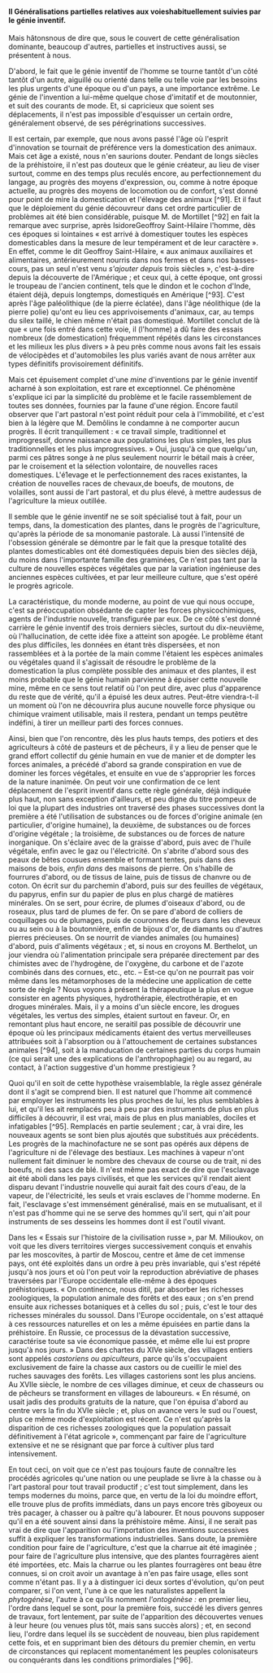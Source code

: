 #### II Généralisations partielles relatives aux voieshabituellement suivies par le génie inventif.

Mais hâtonsnous de dire que, sous le couvert de cette généralisation dominante, beaucoup d'autres, partielles et instructives aussi, se présentent à nous.

D'abord, le fait que le génie inventif de l'homme se tourne tantôt d'un côté tantôt d'un autre, aiguillé ou orienté dans telle ou telle voie par les besoins les plus urgents d'une époque ou d'un pays, a une importance extrême. Le génie de l'invention a lui-même quelque chose d'imitatif et de moutonnier, et suit des courants de mode. Et, si capricieux que soient ses déplacements, il n'est pas impossible d'esquisser un certain ordre, généralement observé, de ses pérégrinations successives.

Il est certain, par exemple, que nous avons passé l'âge où l'esprit d'innovation se tournait de préférence vers la domestication des animaux. Mais cet âge a existé, nous n'en saurions douter. Pendant de longs siècles de la préhistoire, il n'est pas douteux que le génie créateur, au lieu de viser surtout, comme en des temps plus reculés encore, au perfectionnement du langage, au progrès des moyens d'expression, ou, comme à notre époque actuelle, au progrès des moyens de locomotion ou de confort, s'est donné pour point de mire la domestication et l'élevage des animaux [^91]. Et il faut que le déploiement du génie découvreur dans cet ordre particulier de problèmes ait été bien considérable, puisque M. de Mortillet [^92] en fait la remarque avec surprise, après IsidoreGeoffroy Saint-Hilaire l'homme, dès ces époques si lointaines « est arrivé à domestiquer toutes les espèces domesticables dans la mesure de leur tempérament et de leur caractère ». En effet, comme le dit Geoffroy Saint-Hilaire, « aux animaux auxiliaires et alimentaires, antérieurement nourris dans nos fermes et dans nos basses-cours, pas un seul n'est venu _s'ajouter depuis_ trois siècles », c'est-à-dire depuis la découverte de l'Amérique ; et ceux qui, à cette époque, ont grossi le troupeau de l'ancien continent, tels que le dindon et le cochon d'Inde, étaient déjà, depuis longtemps, domestiqués en Amérique [^93]. C'est après l'âge paléolithique (de la pierre éclatée), dans l'âge néolithique (de la pierre polie) qu'ont eu lieu ces apprivoisements d'animaux, car, au temps du silex taillé, le chien même n'était pas domestiqué. Mortillet conclut de là que « une fois entré dans cette voie, il (l'homme) a dû faire des essais nombreux (de domestication) fréquemment répétés dans les circonstances et les milieux les plus divers » à peu près comme nous avons fait les essais de vélocipèdes et d'automobiles les plus variés avant de nous arrêter aux types définitifs provisoirement définitifs.

Mais cet épuisement complet d'une _mine_ d'inventions par le génie inventif acharné à son exploitation, est rare et exceptionnel. Ce phénomène s'explique ici par la simplicité du problème et le facile rassemblement de toutes ses données, fournies par la faune d'une région. Encore fautil observer que l'art pastoral n'est point réduit pour cela à l'immobilité, et c'est bien à la légère que M. Demôlins le condamne à ne comporter aucun progrès. Il écrit tranquillement : « ce travail simple, traditionnel et improgressif, donne naissance aux populations les plus simples, les plus traditionnelles et les plus improgressives. » Oui, jusqu'à ce que quelqu'un, parmi ces pâtres songe à ne plus seulement nourrir le bétail mais à créer, par le croisement et la sélection volontaire, de nouvelles races domestiques. L'é1evage et le perfectionnement des races existantes, la création de nouvelles races de chevaux,de boeufs, de moutons, de volailles, sont aussi de l'art pastoral, et du plus élevé, à mettre audessus de l'agriculture la mieux outillée.

Il semble que le génie inventif ne se soit spécialisé tout à fait, pour un temps, dans, la domestication des plantes, dans le progrès de l'agriculture, qu'après la période de sa monomanie pastorale. Là aussi l'intensité de l'obsession générale se démontre par le fait que la presque totalité des plantes domesticables ont été domestiquées depuis bien des siècles déjà, du moins dans l'importante famille des graminées, Ce n'est pas tant par la culture de nouvelles espèces végétales que par la variation ingénieuse des anciennes espèces cultivées, et par leur meilleure culture, que s'est opéré le progrès agricole.

La caractéristique, du monde moderne, au point de vue qui nous occupe, c'est sa préoccupation obsédante de capter les forces physicochimiques, agents de l'industrie nouvelle, transfigurée par eux. De ce côté s'est donné carrière le génie inventif des trois derniers siècles, surtout du dix-neuvième, où l'hallucination, de cette idée fixe a atteint son apogée. Le problème étant des plus difficiles, les données en étant très dispersées, et non rassemblées et à la portée de la main comme l'étaient les espèces animales ou végétales quand il s'agissait de résoudre le problème de la domestication la plus complète possible des animaux et des plantes, il est moins probable que le génie humain parvienne à épuiser cette nouvelle mine, même en ce sens tout relatif où l'on peut dire, avec plus d'apparence du reste que de vérité, qu'il a épuisé les deux autres. Peut-être viendra-t-il un moment où l'on ne découvrira plus aucune nouvelle force physique ou chimique vraiment utilisable, mais il restera, pendant un temps peutêtre indéfini, à tirer un meilleur parti des forces connues.

Ainsi, bien que l'on rencontre, dès les plus hauts temps, des potiers et des agriculteurs à côté de pasteurs et de pêcheurs, il y a lieu de penser que le grand effort collectif du génie humain en vue de manier et de dompter les forces animales, a précédé d'abord sa grande conspiration en vue de dominer les forces végétales, et ensuite en vue de s'approprier les forces de la nature inanimée. On peut voir une confirmation de ce lent déplacement de l'esprit inventif dans cette règle générale, déjà indiquée plus haut, non sans exception d'ailleurs, et peu digne du titre pompeux de loi que la plupart des industries ont traversé des phases successives dont la première a été l'utilisation de substances ou de forces d'origine animale (en particulier, d'origine humaine), la deuxième, de substances ou de forces d'origine végétale ; la troisième, de substances ou de forces de nature inorganique. On s'éclaire avec de la graisse d'abord, puis avec de l'huile végétale, enfin avec le gaz ou l'électricité. On s'abrite d'abord sous des peaux de bêtes cousues ensemble et formant tentes, puis dans des maisons de bois, _enfin dans_ des maisons de pierre. On s'habille de fourrures d'abord, ou de tissus de laine, puis de tissus de chanvre ou de coton. On écrit sur du parchemin d'abord, puis sur des feuilles de végétaux, du papyrus, enfin sur du papier de plus en plus chargé de matières minérales. On se sert, pour écrire, de plumes d'oiseaux d'abord, ou de roseaux, plus tard de plumes de fer. On se pare d'abord de colliers de coquillages ou de plumages, puis de couronnes de fleurs dans les cheveux ou au sein ou à la boutonnière, enfin de bijoux d'or, de diamants ou d'autres pierres précieuses. On se nourrit de viandes animales (ou humaines) d'abord, puis d'aliments végétaux ; et, si nous en croyons M. Berthelot, un jour viendra où l'alimentation principale sera préparée directement par des chimistes avec de l'hydrogène, de l'oxygène, du carbone et de l'azote combinés dans des cornues, etc., etc. – Est-ce qu'on ne pourrait pas voir même dans les métamorphoses de la médecine une application de cette sorte de règle ? Nous voyons à présent la thérapeutique la plus en vogue consister en agents physiques, hydrothérapie, électrothérapie, et en drogues minérales. Mais, il y a moins d'un siècle encore, les drogues végétales, les vertus des simples, étaient surtout en faveur. Or, en remontant plus haut encore, ne seraitil pas possible de découvrir une époque où les principaux médicaments étaient des vertus merveilleuses attribuées soit à l'absorption ou à l'attouchement de certaines substances animales [^94], soit à la manducation de certaines parties du corps humain (ce qui serait une des explications de l'anthropophagie) ou au regard, au contact, à l'action suggestive d'un homme prestigieux ?

Quoi qu'il en soit de cette hypothèse vraisemblable, la règle assez générale dont il s'agit se comprend bien. Il est naturel que l'homme ait commencé par employer les instruments les plus proches de lui, les plus semblables à lui, et qu'il les ait remplacés peu à peu par des instruments de plus en plus difficiles à découvrir, il est vrai, mais de plus en plus maniables, dociles et infatigables [^95]. Remplacés en partie seulement ; car, à vrai dire, les nouveaux agents se sont bien plus ajoutés que substitués aux précédents. Les progrès de la machinofacture ne se sont pas opérés aux dépens de l'agriculture ni de l'élevage des bestiaux. Les machines à vapeur n'ont nullement fait diminuer le nombre des chevaux de course ou de trait, ni des boeufs, ni des sacs de blé. Il n'est même pas exact de dire que l'esclavage ait été aboli dans les pays civilisés, et que les services qu'il rendait aient disparu devant l'industrie nouvelle qui aurait fait des cours d'eau, de la vapeur, de l'électricité, les seuls et vrais esclaves de l'homme moderne. En fait, l'esclavage s'est immensément généralisé, mais en se mutualisant, et il n'est pas d'homme qui ne se serve des hommes qu'il sert, qui n'ait pour instruments de ses desseins les hommes dont il est l'outil vivant.

Dans les « Essais sur l'histoire de la civilisation russe », par M. Milioukov, on voit que les divers territoires vierges successivement conquis et envahis par les moscovites, à partir de Moscou, centre et âme de cet immense pays, ont été exploités dans un ordre à peu près invariable, qui s'est répété jusqu'à nos jours et où l'on peut voir la reproduction abréviative de phases traversées par l'Europe occidentale elle-même à des époques préhistoriques. « On continence, nous ditil, par absorber les richesses zoologiques, la population animale des forêts et des eaux ; on s'en prend ensuite aux richesses botaniques et à celles du sol ; puis, c'est le tour des richesses minérales du soussol. Dans l'Europe occidentale, on s'est attaqué à ces ressources naturelles et on les a même épuisées en partie dans la préhistoire. En Russie, ce processus de la dévastation successive, caractérise toute sa vie économique passée, et même elle lui est propre jusqu'à nos jours. » Dans des chartes du XIVe siècle, des villages entiers sont appelés _castoriens ou apiculteurs,_ parce qu'ils s'occupaient exclusivement de faire la chasse aux castors ou de cueillir le miel des ruches sauvages des forêts. Les villages castoriens sont les plus anciens. Au XVIIe siècle, le nombre de ces villages diminue, et ceux de chasseurs ou de pêcheurs se transforment en villages de laboureurs. « En résumé, on usait jadis des produits gratuits de la nature, que l'on épuisa d'abord au centre vers la fin du XVIe siècle ; et, plus on avance vers le sud ou l'ouest, plus ce même mode d'exploitation est récent. Ce n'est qu'après la disparition de ces richesses zoologiques que la population passait définitivement à l'état agricole », commençant par faire de l'agriculture extensive et ne se résignant que par force à cultiver plus tard intensivement.

En tout ceci, on voit que ce n'est pas toujours faute de connaître les procédés agricoles qu'une nation ou une peuplade se livre à la chasse ou à l'art pastoral pour tout travail productif ; c'est tout simplement, dans les temps modernes du moins, parce que, en vertu de la loi du moindre effort, elle trouve plus de profits immédiats, dans un pays encore très giboyeux ou très pacager, à chasser ou à paître qu'à labourer. Et nous pouvons supposer qu'il en a été souvent ainsi dans la préhistoire même. Ainsi, il ne serait pas vrai de dire que l'apparition ou l'importation des inventions successives suffit à expliquer les transformations industrielles. Sans doute, la première condition pour faire de l'agriculture, c'est que la charrue ait été imaginée ; pour faire de l'agriculture plus intensive, que des plantes fourragères aient été importées, etc. Mais la charrue ou les plantes fourragères ont beau être connues, si on croit avoir un avantage à n'en pas faire usage, elles sont comme n'étant pas. Il y a à distinguer ici deux sortes d'évolution, qu'on peut comparer, si l'on vent, l'une à ce que les naturalistes appellent la _phytogénèse,_ l'autre à ce qu'ils nomment _l'ontogénèse :_ en premier lieu, l'ordre dans lequel se sont, pour la première fois, succédé les divers genres de travaux, fort lentement, par suite de l'apparition des découvertes venues à leur heure (ou venues plus tôt, mais sans succès alors) ; et, en second lieu, l'ordre dans lequel ils se succèdent de nouveau, bien plus rapidement cette fois, et en supprimant bien des détours du premier chemin, en vertu de circonstances qui replacent momentanément les peuples colonisateurs ou conquérants dans les conditions primordiales [^96].
